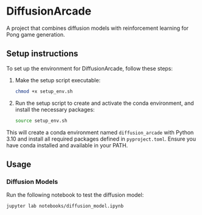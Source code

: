 # DiffusionArcade

A project that combines diffusion models with reinforcement learning for Pong game generation.

## Setup instructions

To set up the environment for DiffusionArcade, follow these steps:

1. Make the setup script executable:
   ```bash
   chmod +x setup_env.sh
   ```

2. Run the setup script to create and activate the conda environment, and install the necessary packages:
   ```bash
   source setup_env.sh
   ```

This will create a conda environment named `diffusion_arcade` with Python 3.10 and install all required packages defined in `pyproject.toml`. Ensure you have conda installed and available in your PATH.

## Usage

### Diffusion Models

Run the following notebook to test the diffusion model:

```bash
jupyter lab notebooks/diffusion_model.ipynb
```